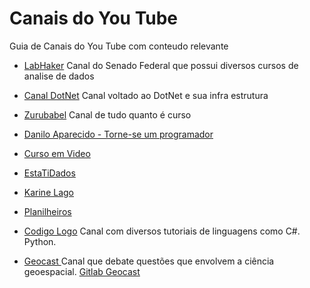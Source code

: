 # Canais do You Tube
Guia de Canais do You Tube com conteudo relevante

* [LabHaker](https://www.youtube.com/user/LabHackerCD/playlists) Canal do Senado Federal que possui diversos cursos de analise de dados

* [Canal DotNet](https://www.youtube.com/canaldotnet) Canal voltado ao DotNet e sua infra estrutura

* [Zurubabel](https://www.youtube.com/user/Zurubabel/playlists) Canal de tudo quanto é curso

* [Danilo Aparecido - Torne-se um programador](https://www.youtube.com/user/Didox59/playlists)

* [Curso em Video](https://www.youtube.com/user/cursosemvideo/playlists)

* [EstaTiDados](https://www.youtube.com/channel/UC4jROkPjTvnXRkuo2GAwKXw)

* [Karine Lago](https://www.youtube.com/channel/UCsx_ZsgsX6BIFueejCDBLkg)

* [Planilheiros](https://www.youtube.com/channel/UCusu-y_cy_0fXxOwCTmELqw/videos)

* [Codigo Logo](https://www.youtube.com/channel/UCwZFL945LUQcF9OpEWSfbeg/playlists) Canal com diversos tutoriais de linguagens como C#. Python. 

* [Geocast ](https://www.youtube.com/channel/UCLAeX4dyujMoy4xqHvxSDpQ/videos) Canal que debate questões que envolvem a ciência geoespacial. [Gitlab Geocast](https://gitlab.com/geocastbrasil/livepyqgis)
